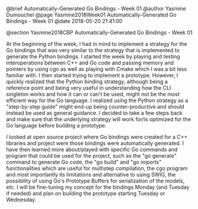 @brief Automatically-Generated Go Bindings - Week 01
@author Yasmine Dumouchel
@page Yasmine2018Week01 Automatically-Generated Go Bindings - Week 01
@date 2018-05-20 21:41:00

@section Yasmine2018CBP Automatically-Generated Go Bindings - Week 01

At the beginning of the week, I had in mind to implement a strategy for the Go bindings that was very similar to the strategy that is implemented to generate the Python bindings. I started the week by playing and testing interoperations between C++ and Go code and passing memory and pointers by using cgo as well as playing with Cmake which I was a bit less familiar with. I then started trying to implement a prototype. However, I quickly realized that the Python binding strategy, although being a reference point and being very useful in understanding how the CLI singleton works and how it can or can't be used, might not be the most efficient way for the Go language. I realized using the Python strategy as a "step-by-step guide" might end-up being counter-productive and should instead be used as general guidance. I decided to take a few steps back and make sure that the underlying strategy will work for/is optimized for the Go language before building a prototype. 

I looked at open source project where Go bindings were created for a C++ libraries and project were those bindings were automatically generated. I have then learned more about/played with specific Go commands and program that could be used for the project, such as the "go generate" command to generate Go code,  the "go build" and "go imports" functionalities which are useful for multistep compilation, the cgo program and most importantly its limitations and alternative to using SWIG, the possibility of using Go's Prototype Buffers for serialization of the models, etc. I will be fine-tuning my concept for the bindings Monday (and Tuesday if needed) and plan on building the prototype starting Tuesday or Wednesday.
